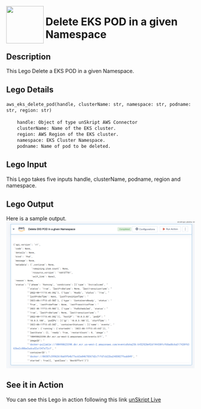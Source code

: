 [<img align="left" src="https://unskript.com/assets/favicon.png" width="100" height="100" style="padding-right: 5px">](https://unskript.com/assets/favicon.png) 
<h1>Delete EKS POD in a given Namespace </h1>

## Description
This Lego Delete a EKS POD in a given Namespace.


## Lego Details

    aws_eks_delete_pod(handle, clusterName: str, namespace: str, podname: str, region: str)

        handle: Object of type unSkript AWS Connector
        clusterName: Name of the EKS cluster.
        region: AWS Region of the EKS cluster. 
        namespace: EKS Cluster Namespace.
        podname: Name of pod to be deleted.

## Lego Input
This Lego takes five inputs handle, clusterName, podname, region and namespace. 

## Lego Output
Here is a sample output.
<img src="./1.png">


## See it in Action

You can see this Lego in action following this link [unSkript Live](https://us.app.unskript.io)